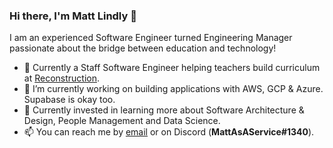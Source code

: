 ### Hi there, I'm Matt Lindly 👋

I am an experienced Software Engineer turned Engineering Manager passionate about the bridge between education and technology!

- 👔 Currently a Staff Software Engineer helping teachers build curriculum at [Reconstruction](https://www.reconstruction.us/).
- 🔭 I’m currently working on building applications with AWS, GCP & Azure. Supabase is okay too.
- 🌱 Currently invested in learning more about Software Architecture & Design, People Management and Data Science.
- 📫 You can reach me by [email](mailto:matt@lindly.dev) or on Discord (**MattAsAService#1340**).
